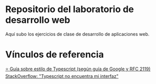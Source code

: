 ﻿# Repositorio del laboratorio de desarrollo web
 Aquí subo los ejercicios de clase de desarrollo de aplicaciones web.


# Vínculos de referencia
<a href="https://ts.dev/style/">⭐ Guía sobre estilo de Typescript (según guía de Google y RFC 2119)</a>
<a href="https://stackoverflow.com/questions/52186608/typescript-cannot-find-interface-from-a-different-directory">StackOverflow: "Typescript no encuentra mi interfaz"</a>